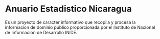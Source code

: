 
# Anuario Estadistico Nicaragua

Es un proyecto de caracter informativo que recopila y procesa la informacion de dominio
publico proporcionada por el Instituto de Nacional de Informacion de Desarrollo INIDE.